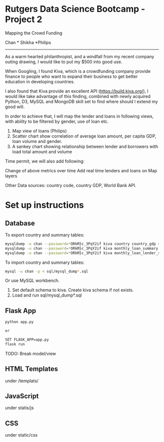 # Rutgers Data Science Bootcamp - Project 2
Mapping the Crowd Funding

Chan * Shikha *Philips

-----------------------------------------


As a warm hearted philanthropist, and a windfall from my recent company outing drawing, I would like to put my $500 into good use.

When Googling, I found Kiva, which is a crowdfunding company provide finance to people who want to expand their business to get better education in developing countries.

I also found that Kiva provide an excellent API (https://build.kiva.org/), I would like take advantage of this finding, combined with newly acquired Python, D3, MySQL and MongoDB skill set to find where should I extend my good will.

In order to achieve that, I will map the lender and loans in following views, with ability to be filtered by gender, use of loan etc.

1. Map view of loans (Philips)
2. Scatter chart show correlation of average loan amount, per capita GDP, loan volume and gender. 
3. A sankey chart showing relationship between lender and borrowers with load total amount and volume

Time permit, we will also add following:

Change of above metrics over time
Add real time lenders and loans on Map layers 

Other Data sources: 
country code, country GDP, World Bank API.

# Set up instructions

## Database

To export country and summary tables:
```bash
mysqldump -u chan --password=*ORkM}c_3PqY2if kiva country country_gdp > sql/mysql_dump_country.sql
mysqldump -u chan --password=*ORkM}c_3PqY2if kiva monthly_loan_summary > sql/mysql_dump_monthly_loan_summary.sql
mysqldump -u chan --password=*ORkM}c_3PqY2if kiva monthly_loan_lender_summary > sql/mysql_dump_monthly_loan_lender_summary.sql
```

To import country and summary tables:

```bash
mysql -u chan -p < sql/mysql_dump*.sql
```

Or use MySQL workbench.

1. Set default schema to kiva. Create kiva schema if not exists.
2. Load and run sql/mysql_dump*.sql

## Flask App

```bash
python app.py

or 

SET FLASK_APP=app.py
flask run

```

TODO: Break model/view

## HTML Templates
under /templats/

## JavaScript

under statis/js

## CSS

under static/css

